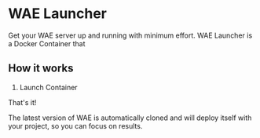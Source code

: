 # WAE Launcher

Get your WAE server up and running with minimum effort. WAE Launcher is a Docker Container that 

## How it works

1. Launch Container
   
That's it!

The latest version of WAE is automatically cloned and will deploy itself with your project, so you can focus on results.

